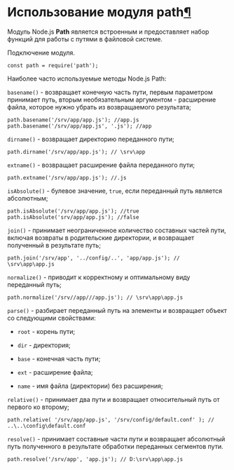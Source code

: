 
# Использование модуля path[¶](https://nodejsdev.ru/doc/path/#path)

Модуль Node.js **Path** является встроенным и предоставляет набор функций для работы с путями в файловой системе.

Подключение модуля.

`const path = require('path');`

Наиболее часто используемые методы Node.js Path:

`basename()` - возвращает конечную часть пути, первым параметром принимает путь, вторым необязательным аргументом - расширение файла, которое нужно убрать из возвращаемого результата;

`path.basename('/srv/app/app.js'); //app.js
path.basename('/srv/app/app.js', '.js'); //app`

`dirname()` - возвращает директорию переданного пути;

`path.dirname('/srv/app/app.js'); // \srv\app`

`extname()` - возвращает расширение файла переданного пути;

`path.extname('/srv/app/app.js'); //.js`

`isAbsolute()` - булевое значение, `true`, если переданный путь является абсолютным;

`path.isAbsolute('/srv/app/app.js'); //true
path.isAbsolute('srv/app/app.js'); //false`

`join()` - принимает неограниченное количество составных частей пути, включая возвраты в родительские директории, и возвращает полученный в результате путь;

`path.join('/srv/app', '../config/..', 'app/app.js'); // \srv\app\app.js`

`normalize()` - приводит к корректному и оптимальному виду переданный путь;

`path.normalize('/srv//app///app.js'); // \srv\app\app.js`

`parse()` - разбирает переданный путь на элементы и возвращает объект со следующими свойствами:

- `root` - корень пути;

- `dir` - директория;

- `base` - конечная часть пути;

- `ext` - расширение файла;

- `name` - имя файла (директории) без расширения;

`relative()` - принимает два пути и возвращает относительный путь от первого ко второму;

`path.relative(
  '/srv/app/app.js',
  '/srv/config/default.conf'
); // ..\..\config\default.conf`

`resolve()` - принимает составные части пути и возвращает абсолютный путь полученного в результате обработки переданных сегментов пути.

`path.resolve('/srv/app', 'app.js'); // D:\srv\app\app.js`
